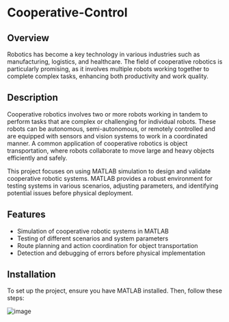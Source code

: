 # Cooperative-Control

## Overview

Robotics has become a key technology in various industries such as manufacturing, logistics, and healthcare. The field of cooperative robotics is particularly promising, as it involves multiple robots working together to complete complex tasks, enhancing both productivity and work quality.

## Description

Cooperative robotics involves two or more robots working in tandem to perform tasks that are complex or challenging for individual robots. These robots can be autonomous, semi-autonomous, or remotely controlled and are equipped with sensors and vision systems to work in a coordinated manner. A common application of cooperative robotics is object transportation, where robots collaborate to move large and heavy objects efficiently and safely.

This project focuses on using MATLAB simulation to design and validate cooperative robotic systems. MATLAB provides a robust environment for testing systems in various scenarios, adjusting parameters, and identifying potential issues before physical deployment.

## Features

- Simulation of cooperative robotic systems in MATLAB
- Testing of different scenarios and system parameters
- Route planning and action coordination for object transportation
- Detection and debugging of errors before physical implementation

## Installation

To set up the project, ensure you have MATLAB installed. Then, follow these steps:


![image](https://github.com/user-attachments/assets/6c0d09dd-72a2-40f1-ae29-66307a26bbb6)
